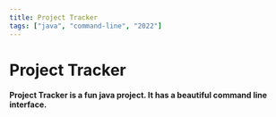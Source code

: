 ```yaml
---
title: Project Tracker
tags: ["java", "command-line", "2022"]
---
```


# Project Tracker

#### Project Tracker is a fun java project. It has a beautiful command line interface.
